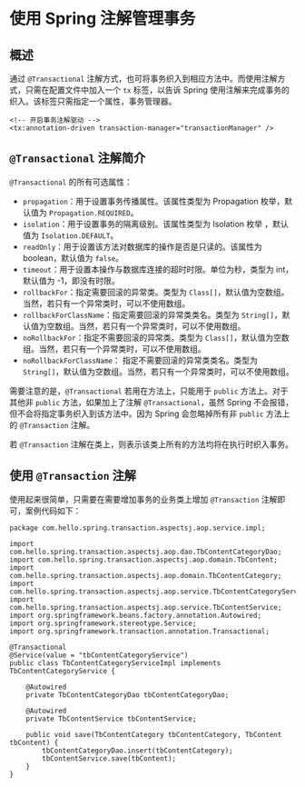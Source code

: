 # 使用 Spring 注解管理事务

## 概述

通过 `@Transactional` 注解方式，也可将事务织入到相应方法中。而使用注解方式，只需在配置文件中加入一个 `tx` 标签，以告诉 Spring 使用注解来完成事务的织入。该标签只需指定一个属性，事务管理器。

```text
<!-- 开启事务注解驱动 -->
<tx:annotation-driven transaction-manager="transactionManager" />
```

## `@Transactional` 注解简介

`@Transactional` 的所有可选属性：

- `propagation`：用于设置事务传播属性。该属性类型为 Propagation 枚举，默认值为 `Propagation.REQUIRED`。
- `isolation`：用于设置事务的隔离级别。该属性类型为 Isolation 枚举 ，默认值为 `Isolation.DEFAULT`。
- `readOnly`：用于设置该方法对数据库的操作是否是只读的。该属性为 boolean，默认值为 `false`。
- `timeout`：用于设置本操作与数据库连接的超时时限。单位为秒，类型为 int，默认值为 -1，即没有时限。
- `rollbackFor`：指定需要回滚的异常类。类型为 `Class[]`，默认值为空数组。当然，若只有一个异常类时，可以不使用数组。
- `rollbackForClassName`：指定需要回滚的异常类类名。类型为 `String[]`，默认值为空数组。当然，若只有一个异常类时，可以不使用数组。
- `noRollbackFor`：指定不需要回滚的异常类。类型为 `Class[]`，默认值为空数组。当然，若只有一个异常类时，可以不使用数组。
- `noRollbackForClassName`： 指定不需要回滚的异常类类名。类型为 `String[]`，默认值为空数组。当然，若只有一个异常类时，可以不使用数组。

需要注意的是，`@Transactional` 若用在方法上，只能用于 `public` 方法上。对于其他非 `public` 方法，如果加上了注解 `@Transactional`，虽然 Spring 不会报错，但不会将指定事务织入到该方法中。因为 Spring 会忽略掉所有非 `public` 方法上的 `@Transaction` 注解。

若 `@Transaction` 注解在类上，则表示该类上所有的方法均将在执行时织入事务。

## 使用 `@Transaction` 注解

使用起来很简单，只需要在需要增加事务的业务类上增加 `@Transaction` 注解即可，案例代码如下：

```text
package com.hello.spring.transaction.aspectsj.aop.service.impl;

import com.hello.spring.transaction.aspectsj.aop.dao.TbContentCategoryDao;
import com.hello.spring.transaction.aspectsj.aop.domain.TbContent;
import com.hello.spring.transaction.aspectsj.aop.domain.TbContentCategory;
import com.hello.spring.transaction.aspectsj.aop.service.TbContentCategoryService;
import com.hello.spring.transaction.aspectsj.aop.service.TbContentService;
import org.springframework.beans.factory.annotation.Autowired;
import org.springframework.stereotype.Service;
import org.springframework.transaction.annotation.Transactional;

@Transactional
@Service(value = "tbContentCategoryService")
public class TbContentCategoryServiceImpl implements TbContentCategoryService {

    @Autowired
    private TbContentCategoryDao tbContentCategoryDao;

    @Autowired
    private TbContentService tbContentService;

    public void save(TbContentCategory tbContentCategory, TbContent tbContent) {
        tbContentCategoryDao.insert(tbContentCategory);
        tbContentService.save(tbContent);
    }
}
```